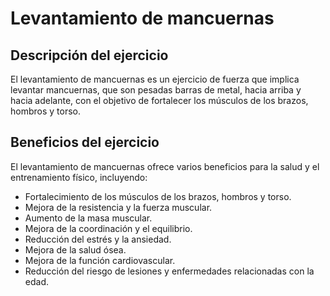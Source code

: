 # Levantamiento de mancuernas

## Descripción del ejercicio
El levantamiento de mancuernas es un ejercicio de fuerza que implica levantar
mancuernas, que son pesadas barras de metal, hacia arriba y hacia
adelante, con el objetivo de fortalecer los músculos de los brazos, hombros y torso.

## Beneficios del ejercicio
El levantamiento de mancuernas ofrece varios beneficios para la salud y el entrenamiento físico, incluyendo:
- Fortalecimiento de los músculos de los brazos, hombros y torso.
- Mejora de la resistencia y la fuerza muscular.
- Aumento de la masa muscular.
- Mejora de la coordinación y el equilibrio.
- Reducción del estrés y la ansiedad.
- Mejora de la salud ósea.
- Mejora de la función cardiovascular.
- Reducción del riesgo de lesiones y enfermedades relacionadas con la edad.
